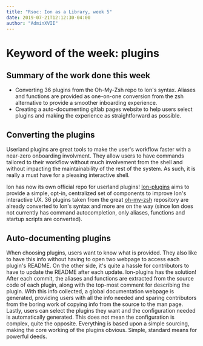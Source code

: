 ```yaml
---
title: "Rsoc: Ion as a Library, week 5"
date: 2019-07-21T12:12:30-04:00
author: "AdminXVII"
---
```

# Keyword of the week: plugins
## Summary of the work done this week
 - Converting 36 plugins from the Oh-My-Zsh repo to Ion's syntax. Aliases and functions are provided as one-on-one conversion from the zsh alternative to provide a smoother inboarding experience.
 - Creating a auto-documenting gitlab pages website to help users select plugins and making the experience as straightforward as possible.

## Converting the plugins
Userland plugins are great tools to make the user's workflow faster with a near-zero onboarding involvment. They allow users to have commands tailored to their workflow without much involvement from the shell and without impacting the maintainability of the rest of the system. As such, it is really a must have for a pleasing interactive shell.

Ion has now its own official repo for userland plugins! [Ion-plugins]() aims to provide a simple, opt-in, centralized set of components to improve Ion's interactive UX. 36 plugins taken from the great [oh-my-zsh]() repository are already converted to Ion's syntax and more are on the way (since Ion does not currently has command autocompletion, only aliases, functions and startup scripts are converted).

## Auto-documenting plugins
When choosing plugins, users want to know what is provided. They also like to have this info without having to open two webpage to access each plugin's README. On the other side, it's quite a hassle for contributors to have to update the README after each update.
Ion-plugins has the solution! After each commit, the aliases and functions are extracted from the source code of each plugin, along with the top-most comment for describing the plugin. With this info collected, a global documentation webpage is generated, providing users with all the info needed and sparing contributors from the boring work of copying info from the source to the man page.
Lastly, users can select the plugins they want and the configuration needed is automatically generated. This does not mean the configuration is complex, quite the opposite. Everything is based upon a simple sourcing, making the core working of the plugins obvious. Simple, standard means for powerful deeds.
